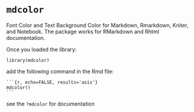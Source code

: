 # `mdcolor`

Font Color and Text Background Color for Markdown, Rmarkdown, Kniter, and Notebook. 
The package works for RMarkdown and Rhtml documentation. 

Once you loaded the library: 

```{r, echo=FALSE, results='asis'}
library(mdcolor)
```

add the following command in the Rmd file:

~~~~
```{r, echo=FALSE, results='asis'}
mdcolor()
```
~~~~

see the `?mdcolor` for documentation
